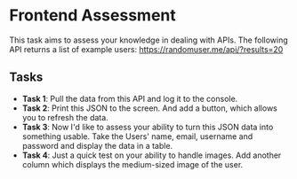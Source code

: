 # Frontend Assessment

This task aims to assess your knowledge in dealing with APIs. The following API returns a
list of example users: https://randomuser.me/api/?results=20

## Tasks

+ **Task 1**: Pull the data from this API and log it to the console.
+ **Task 2**: Print this JSON to the screen. And add a button, which allows you to refresh the
  data.
+ **Task 3**: Now I'd like to assess your ability to turn this JSON data into something usable.
  Take the Users' name, email, username and password and display the data in a table.
+ **Task 4**: Just a quick test on your ability to handle images. Add another column which
  displays the medium-sized image of the user.


